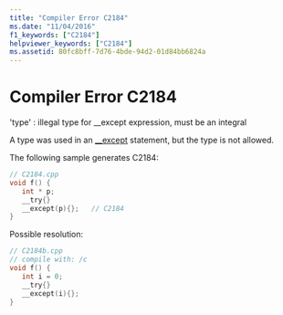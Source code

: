 ```yaml
---
title: "Compiler Error C2184"
ms.date: "11/04/2016"
f1_keywords: ["C2184"]
helpviewer_keywords: ["C2184"]
ms.assetid: 80fc8bff-7d76-4bde-94d2-01d84bb6824a
---
```

# Compiler Error C2184

'type' : illegal type for __except expression, must be an integral

A type was used in an [__except](../../c-language/try-except-statement-c.md) statement, but the type is not allowed.

The following sample generates C2184:

```cpp
// C2184.cpp
void f() {
   int * p;
   __try{}
   __except(p){};   // C2184
}
```

Possible resolution:

```cpp
// C2184b.cpp
// compile with: /c
void f() {
   int i = 0;
   __try{}
   __except(i){};
}
```
